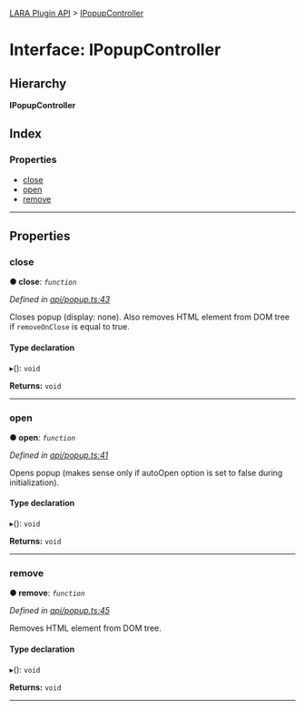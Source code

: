 [LARA Plugin API](../README.md) > [IPopupController](../interfaces/ipopupcontroller.md)

# Interface: IPopupController

## Hierarchy

**IPopupController**

## Index

### Properties

* [close](ipopupcontroller.md#close)
* [open](ipopupcontroller.md#open)
* [remove](ipopupcontroller.md#remove)

---

## Properties

<a id="close"></a>

###  close

**● close**: *`function`*

*Defined in [api/popup.ts:43](https://github.com/concord-consortium/lara/blob/5d88539c/lara-plugin-api/src/api/popup.ts#L43)*

Closes popup (display: none). Also removes HTML element from DOM tree if `removeOnClose` is equal to true.

#### Type declaration
▸(): `void`

**Returns:** `void`

___
<a id="open"></a>

###  open

**● open**: *`function`*

*Defined in [api/popup.ts:41](https://github.com/concord-consortium/lara/blob/5d88539c/lara-plugin-api/src/api/popup.ts#L41)*

Opens popup (makes sense only if autoOpen option is set to false during initialization).

#### Type declaration
▸(): `void`

**Returns:** `void`

___
<a id="remove"></a>

###  remove

**● remove**: *`function`*

*Defined in [api/popup.ts:45](https://github.com/concord-consortium/lara/blob/5d88539c/lara-plugin-api/src/api/popup.ts#L45)*

Removes HTML element from DOM tree.

#### Type declaration
▸(): `void`

**Returns:** `void`

___

